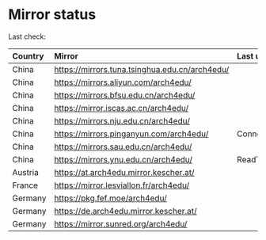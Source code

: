 <script src="./time.js"></script>
# Mirror status
Last check: <script type="text/javascript">localize(1679017049.3202257);</script>

|Country|Mirror|Last update|
|:------|:-----|:----------|
|China|https://mirrors.tuna.tsinghua.edu.cn/arch4edu/|<script type="text/javascript">localize(1678991661);</script>|
|China|https://mirrors.aliyun.com/arch4edu/|<script type="text/javascript">localize(1678948751);</script>|
|China|https://mirrors.bfsu.edu.cn/arch4edu/|<script type="text/javascript">localize(1678991661);</script>|
|China|https://mirror.iscas.ac.cn/arch4edu/|<script type="text/javascript">localize(1678991661);</script>|
|China|https://mirrors.nju.edu.cn/arch4edu/|<script type="text/javascript">localize(1678948751);</script>|
|China|https://mirrors.pinganyun.com/arch4edu/|ConnectionError|
|China|https://mirrors.sau.edu.cn/arch4edu/|<script type="text/javascript">localize(1673850842);</script>|
|China|https://mirrors.ynu.edu.cn/arch4edu/|ReadTimeout|
|Austria|https://at.arch4edu.mirror.kescher.at/|<script type="text/javascript">localize(1678991661);</script>|
|France|https://mirror.lesviallon.fr/arch4edu/|<script type="text/javascript">localize(1678991661);</script>|
|Germany|https://pkg.fef.moe/arch4edu/|<script type="text/javascript">localize(1678991661);</script>|
|Germany|https://de.arch4edu.mirror.kescher.at/|<script type="text/javascript">localize(1678991661);</script>|
|Germany|https://mirror.sunred.org/arch4edu/|<script type="text/javascript">localize(1678991661);</script>|

<script src="./tablefilter/tablefilter.js"></script>
<script src="./table.js"></script>